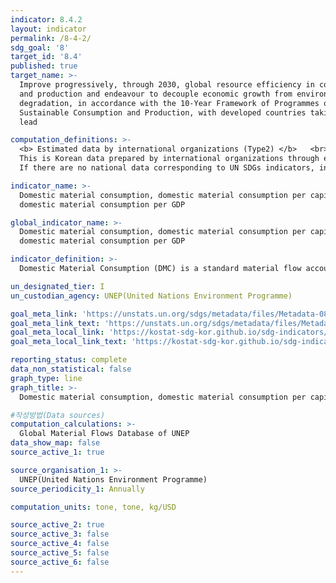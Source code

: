 ```yaml
---
indicator: 8.4.2
layout: indicator
permalink: /8-4-2/
sdg_goal: '8'
target_id: '8.4'
published: true
target_name: >-
  Improve progressively, through 2030, global resource efficiency in consumption
  and production and endeavour to decouple economic growth from environmental
  degradation, in accordance with the 10‑Year Framework of Programmes on
  Sustainable Consumption and Production, with developed countries taking the
  lead

computation_definitions: >-
  <b> Estimated data by international organizations (Type2) </b>   <br>
  This is Korean data prepared by international organizations through estimation and modeling. <br>
  If there are no national data corresponding to UN SDGs indicators, international data are available for monitoring.

indicator_name: >-
  Domestic material consumption, domestic material consumption per capita, and
  domestic material consumption per GDP

global_indicator_name: >-
  Domestic material consumption, domestic material consumption per capita, and
  domestic material consumption per GDP

indicator_definition: >-
  Domestic Material Consumption (DMC) is a standard material flow accounting (MFA) indicator and reports the apparent consumption of materials in a national economy.

un_designated_tier: I
un_custodian_agency: UNEP(United Nations Environment Programme)

goal_meta_link: 'https://unstats.un.org/sdgs/metadata/files/Metadata-08-04-02.pdf'
goal_meta_link_text: 'https://unstats.un.org/sdgs/metadata/files/Metadata-08-04-02.pdf'
goal_meta_local_link: 'https://kostat-sdg-kor.github.io/sdg-indicators/public/data/Metadata-08-04-02_ENG.pdf'
goal_meta_local_link_text: 'https://kostat-sdg-kor.github.io/sdg-indicators/public/data/Metadata-08-04-02_ENG.pdf'

reporting_status: complete
data_non_statistical: false
graph_type: line
graph_title: >-
  Domestic material consumption, domestic material consumption per capita, and domestic material consumption per GDP

#작성방법(Data sources)
computation_calculations: >-
  Global Material Flows Database of UNEP
data_show_map: false
source_active_1: true

source_organisation_1: >- 
  UNEP(United Nations Environment Programme)
source_periodicity_1: Annually 

computation_units: tone, tone, kg/USD

source_active_2: true
source_active_3: false
source_active_4: false
source_active_5: false
source_active_6: false
---
```

